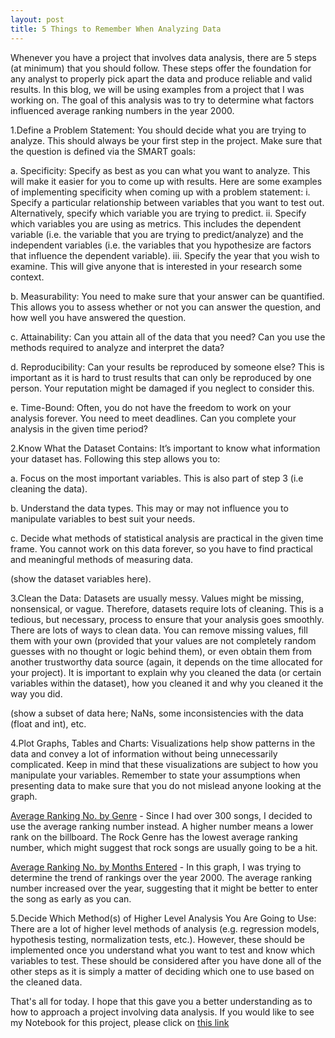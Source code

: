 ```yaml
---
layout: post
title: 5 Things to Remember When Analyzing Data
---
```



Whenever you have a project that involves data analysis, there are 5 steps (at minimum) that you should follow. These steps offer the foundation for any analyst to properly pick apart the data and produce reliable and valid results. In this blog, we will be using examples from a project that I was working on. The goal of this analysis was to try to determine what factors influenced average ranking numbers in the year 2000.

1.Define a Problem Statement: You should decide what you are trying to analyze. This should always be your first step in the project. Make sure that the question is defined via the SMART goals:

a.	Specificity: Specify as best as you can what you want to analyze. This will make it easier for you to come up with results. Here are some examples of implementing specificity when coming up with a problem statement:
  i.	Specify a particular relationship between variables that you want to test out. Alternatively, specify which variable you are trying to predict. 
  ii.	Specify which variables you are using as metrics. This includes the dependent variable (i.e. the variable that you are trying to predict/analyze) and the independent variables (i.e. the variables that you hypothesize are factors that influence the dependent variable).
  iii.	Specify the year that you wish to examine. This will give anyone that is interested in your research some context.

b.	Measurability: You need to make sure that your answer can be quantified. This allows you to assess whether or not you can answer the question, and how well you have answered the question.

c.	Attainability: Can you attain all of the data that you need? Can you use the methods required to analyze and interpret the data?

d.	Reproducibility: Can your results be reproduced by someone else? This is important as it is hard to trust results that can only be reproduced by one person. Your reputation might be damaged if you neglect to consider this.

e.	Time-Bound: Often, you do not have the freedom to work on your analysis forever. You need to meet deadlines. Can you complete your analysis in the given time period? 

2.Know What the Dataset Contains: It’s important to know what information your dataset has. Following this step allows you to:
  
a.	Focus on the most important variables. This is also part of step 3 (i.e cleaning the data).

b.	Understand the data types. This may or may not influence you to manipulate variables to best suit your needs. 

c.	Decide what methods of statistical analysis are practical in the given time frame. You cannot work on this data forever, so you have to find practical and meaningful methods of measuring data.

(show the dataset variables here).

3.Clean the Data: Datasets are usually messy. Values might be missing, nonsensical, or vague. Therefore, datasets require lots of cleaning. This is a tedious, but necessary, process to ensure that your analysis goes smoothly. There are lots of ways to clean data. You can remove missing values, fill them with your own (provided that your values are not completely random guesses with no thought or logic behind them), or even obtain them from another trustworthy data source (again, it depends on the time allocated for your project). It is important to explain why you cleaned the data (or certain variables within the dataset), how you cleaned it and why you cleaned it the way you did.

(show a subset of data here; NaNs, some inconsistencies with the data (float and int), etc.

4.Plot Graphs, Tables and Charts: Visualizations help show patterns in the data and convey a lot of information without being unnecessarily complicated. Keep in mind that these visualizations are subject to how you manipulate your variables. Remember to state your assumptions when presenting data to make sure that you do not mislead anyone looking at the graph.

[Average Ranking No. by Genre](https://github.com/DDIS92/DSI-HK-1/blob/master/projects/project-02/starter-code/Average%20Ranking%20By%20Genre.png) - Since I had over 300 songs, I decided to use the average ranking number instead. A higher number means a lower rank on the billboard. The Rock Genre has the lowest average ranking number, which might suggest that rock songs are usually going to be a hit.

[Average Ranking No. by Months Entered](https://github.com/DDIS92/DSI-HK-1/blob/master/projects/project-02/starter-code/Average%20Ranking%20by%20Months%20Entered.png) - In this graph, I was trying to determine the trend of rankings over the year 2000. The average ranking number increased over the year, suggesting that it might be better to enter the song as early as you can.


5.Decide Which Method(s) of Higher Level Analysis You Are Going to Use: There are a lot of higher level methods of analysis (e.g. regression models, hypothesis testing, normalization tests, etc.). However, these should be implemented once you understand what you want to test and know which variables to test. These should be considered after you have done all of the other steps as it is simply a matter of deciding which one to use based on the cleaned data.

That's all for today. I hope that this gave you a better understanding as to how to approach a project involving data analysis. If you would like to see my Notebook for this project, please click on [this link](https://github.com/DDIS92/DSI-HK-1/blob/master/projects/project-02/starter-code/Siddarth%20Anand%20Billboard%20Project.ipynb)	
